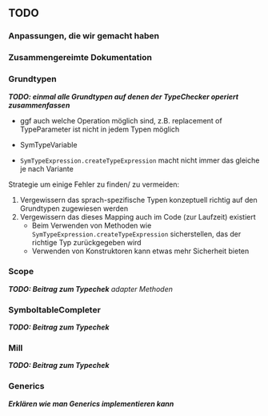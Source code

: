 ## TODO

### Anpassungen, die wir gemacht haben

### Zusammengereimte Dokumentation

### Grundtypen

___TODO: einmal alle Grundtypen auf denen der TypeChecker operiert zusammenfassen___
* ggf auch welche Operation möglich sind, z.B. replacement of TypeParameter ist nicht in jedem Typen möglich

* SymTypeVariable
* `SymTypeExpression.createTypeExpression` macht nicht immer das gleiche je nach Variante

Strategie um einige Fehler zu finden/ zu vermeiden:
1. Vergewissern das sprach-spezifische Typen konzeptuell richtig auf den Grundtypen zugewiesen werden
2. Vergewissern das dieses Mapping auch im Code (zur Laufzeit) existiert
   * Beim Verwenden von Methoden wie `SymTypeExpression.createTypeExpression` sicherstellen, das der richtige Typ zurückgegeben wird
   * Verwenden von Konstruktoren kann etwas mehr Sicherheit bieten

### Scope

___TODO: Beitrag zum Typechek___
_adapter Methoden_

### SymboltableCompleter

___TODO: Beitrag zum Typechek___

### Mill

___TODO: Beitrag zum Typechek___

### Generics

___Erklären wie man Generics implementieren kann___
